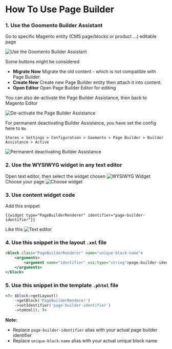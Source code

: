 # How To Use Page Builder

### 1. Use the Goomento Builder Assistant
Go to specific Magento entity (CMS page/blocks or product ...) editable page

![Use the Goomento Builder Assistant](https://i.imgur.com/CeSYeBL.png)

Some buttons might be considered

- **Migrate Now** Migrate the old content - which is not compatible with Page Builder.
- **Create New** Create new Page Builder entity then attach it into content.
- **Open Editor** Open Page Builder Editor for editing

You can also de-activate the Page Builder Assistance, then back to Magento Editor

![De-activate the Page Builder Assistance](https://i.imgur.com/PnladKO.png)

For permanent deactivating Builder Assistance, you have set the config here to `No`

    Stores > Settings > Configuration > Goomento > Page Builder > Builder Assistance > Active

![Permanent deactivating Builder Assistance](https://i.imgur.com/2IBBzIZ.png)

### 2. Use the WYSIWYG widget in any text editor
Open text editor, then select the widget chosen
![WYSIWYG Widget](https://i.imgur.com/uMwCbej.png)
Choose your page
![Choose widget](https://i.imgur.com/8n7H664.png)

### 3. Use content widget code
Add this snippet

```
{{widget type="PageBuilderRenderer" identifier="page-builder-identifier"}}
```

Like this
![Text editor](https://i.imgur.com/ZNCdTVA.png)

### 4. Use this snippet in the layout `.xml` file

```xml
<block class="PageBuilderRenderer" name="unique-block-name">
    <arguments>
        <argument name="identifier" xsi:type="string">page-builder-identifier</argument>
    </arguments>
</block>
```

### 5. Use this snippet in the template `.phtml` file

```php
<?= $block->getLayout()
    ->getBlock('PageBuilderRenderer')
    ->setIdentifier('page-builder-identifier')
    ->toHtml(); ?>
```


**Note:**
* Replace `page-builder-identifier` alias with your actual page builder identifier
* Replace `unique-block-name` alias with your actual unique block name
